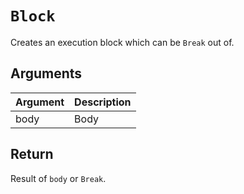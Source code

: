 # `Block`

Creates an execution block which can be `Break` out of.

## Arguments

| Argument | Description |
| -------- | ----------- |
| body     | Body        |

## Return

Result of `body` or `Break`.
